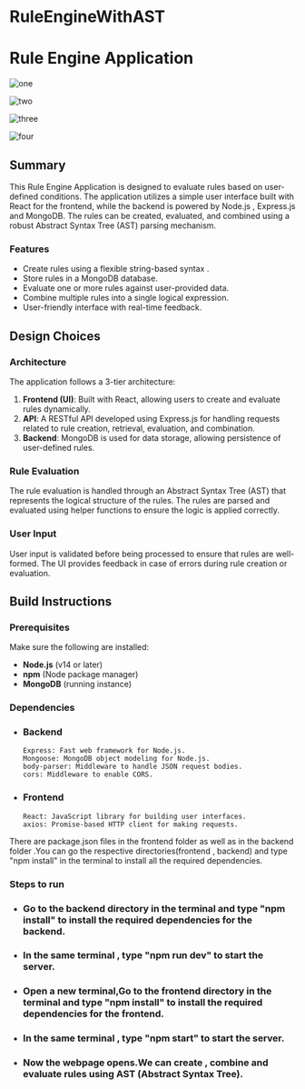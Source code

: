 # RuleEngineWithAST
# Rule Engine Application


![one](https://github.com/user-attachments/assets/a649a70b-4912-4a5a-b59f-c63368527941)

![two](https://github.com/user-attachments/assets/055c7806-d491-486d-b95d-800189f354dc)

![three](https://github.com/user-attachments/assets/e73f2186-61e5-446f-af99-eade39955e52)

![four](https://github.com/user-attachments/assets/bbb583e2-fe08-48e9-9c1e-5b55318d61e7)



## Summary

This Rule Engine Application is designed to evaluate rules based on user-defined conditions. The application utilizes a simple user interface built with React for the frontend, while the backend is powered by Node.js , Express.js and MongoDB. The rules can be created, evaluated, and combined using a robust Abstract Syntax Tree (AST) parsing mechanism.

### Features

- Create rules using a flexible string-based syntax .
- Store rules in a MongoDB database.
- Evaluate one or more rules against user-provided data.
- Combine multiple rules into a single logical expression.
- User-friendly interface with real-time feedback.

## Design Choices

### Architecture

The application follows a 3-tier architecture:

1. **Frontend (UI)**: Built with React, allowing users to create and evaluate rules dynamically.
2. **API**: A RESTful API developed using Express.js for handling requests related to rule creation, retrieval, evaluation, and combination.
3. **Backend**: MongoDB is used for data storage, allowing persistence of user-defined rules.

### Rule Evaluation

The rule evaluation is handled through an Abstract Syntax Tree (AST) that represents the logical structure of the rules. The rules are parsed and evaluated using helper functions to ensure the logic is applied correctly.

### User Input

User input is validated before being processed to ensure that rules are well-formed. The UI provides feedback in case of errors during rule creation or evaluation.

## Build Instructions

### Prerequisites

Make sure  the following are installed:

- **Node.js** (v14 or later)
- **npm** (Node package manager)
- **MongoDB** (running instance)

### Dependencies
 - ### Backend
       Express: Fast web framework for Node.js.
       Mongoose: MongoDB object modeling for Node.js.
       body-parser: Middleware to handle JSON request bodies.
       cors: Middleware to enable CORS.
 - ### Frontend
       React: JavaScript library for building user interfaces.
       axios: Promise-based HTTP client for making requests.

There are package.json files in the frontend folder as well as in the backend folder .You can go the respective directories(frontend , backend) and type "npm install" in the terminal to install all the required dependencies.

### Steps to run 
  - ### Go to the backend directory in the terminal and type "npm install" to install the required dependencies for the backend.
  - ### In the same terminal , type "npm run dev" to start the server.
  - ### Open a new terminal,Go to the frontend directory in the terminal and type "npm install" to install the required dependencies for          the frontend.
  - ### In the same terminal , type "npm start" to start the server.
  - ### Now the webpage opens.We  can create , combine and evaluate rules using AST (Abstract Syntax Tree).
